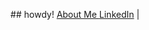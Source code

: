 
<p align="center">
  ## howdy!
  <a href="hahaffan.github.io">About Me </a>
  <a href="https://www.linkedin.com/in/hahaffan/">LinkedIn</a> |
</p>
<!--
**hahaffan/hahaffan** is a ✨ _special_ ✨ repository because its `README.md` (this file) appears on your GitHub profile.

Here are some ideas to get you started:

- 🔭 I’m currently working on ...
- 🌱 I’m currently learning ...
- 👯 I’m looking to collaborate on ...
- 🤔 I’m looking for help with ...
- 💬 Ask me about ...
- 📫 How to reach me: ...
- 😄 Pronouns: ...
- ⚡ Fun fact: ...
-->
